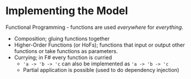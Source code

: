 # Implementing the Model

Functional Programming - functions are used _everywhere_ for _everything_.
- Composition; gluing functions together
- Higher-Order Functions (or HoFs); functions that input or output other functions or take functions as parameters.
- Currying; in F# every function is curried
    - `'a -> 'b -> 'c`  can also be implemented as `'a -> 'b -> 'c`
    - Partial application is possible (used to do dependency injection)